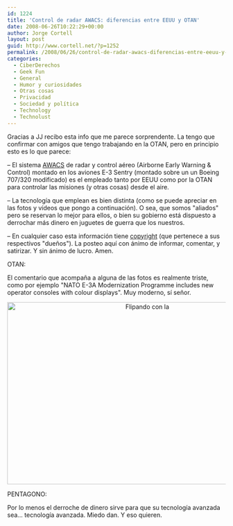 ```yaml
---
id: 1224
title: 'Control de radar AWACS: diferencias entre EEUU y OTAN'
date: 2008-06-26T10:22:29+00:00
author: Jorge Cortell
layout: post
guid: http://www.cortell.net/?p=1252
permalink: /2008/06/26/control-de-radar-awacs-diferencias-entre-eeuu-y-otan/
categories:
  - CiberDerechos
  - Geek Fun
  - General
  - Humor y curiosidades
  - Otras cosas
  - Privacidad
  - Sociedad y polí­tica
  - Technology
  - Technolust
---
```

Gracias a JJ recibo esta info que me parece sorprendente. La tengo que confirmar con amigos que tengo trabajando en la OTAN, pero en principio esto es lo que parece:

– El sistema <a title="datos de las Fuerzas Aéreas de EEUU" href="http://www.af.mil/factsheets/factsheet.asp?fsID=98" target="_blank">AWACS</a> de radar y control aéreo (Airborne Early Warning & Control) montado en los aviones E-3 Sentry (montado sobre un un Boeing 707/320 modificado) es el empleado tanto por EEUU como por la OTAN para controlar las misiones (y otras cosas) desde el aire.

– La tecnología que emplean es bien distinta (como se puede apreciar en las fotos y vídeos que pongo a continuación). O sea, que somos "aliados" pero se reservan lo mejor para ellos, o bien su gobierno está dispuesto a derrochar más dinero en juguetes de guerra que los nuestros.

– En cualquier caso esta información tiene <a title="Copyright OTAN" href="http://www.e3a.nato.int/html/legal.htm" target="_blank">copyright</a> (que pertenece a sus respectivos "dueños"). La posteo aquí con ánimo de informar, comentar, y satirizar. Y sin ánimo de lucro. Amen.

OTAN:

El comentario que acompaña a alguna de las fotos es realmente triste, como por ejemplo "<span id="_Ath_FileName">NATO E-3A Modernization Programme includes new operator consoles with colour displays". Muy moderno, sí señor.<br /> </span>

<p style="text-align: center">
  <img class="aligncenter" src="http://www.e3a.nato.int/html/photo_gallery/aircraft_interior/Mpic_04.jpg" alt="Flipando con la " width="630" height="420" />
</p>

<p style="text-align: left">
  PENTAGONO:
</p>

<p style="text-align: left">
  Por lo menos el derroche de dinero sirve para que su tecnología avanzada sea... tecnología avanzada. Miedo dan. Y eso quieren.
</p>

<p style="text-align: left">